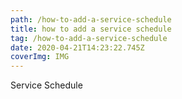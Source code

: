 ```yaml
---
path: /how-to-add-a-service-schedule
title: how to add a service schedule
tag: /how-to-add-a-service-schedule
date: 2020-04-21T14:23:22.745Z
coverImg: IMG
---
```

Service Schedule
